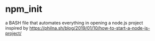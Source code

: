 # npm_init
a BASH file that automates everything in opening a node.js project<br>
inspired by 
https://philna.sh/blog/2019/01/10/how-to-start-a-node-js-project/
